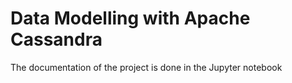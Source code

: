 # Data Modelling with Apache Cassandra
The documentation of the project is done in the Jupyter notebook
